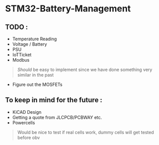 # STM32-Battery-Management 

## TODO :

- Temperature Reading
- Voltage / Battery
- PSU
- IoTTicket
- Modbus
 > _Should_ be easy to implement since we have done something very similar in the past
- Figure out the MOSFETs
    
## To keep in mind for the future : 

- KiCAD Design
- Getting a quote from JLCPCB/PCBWAY etc.
- Powercells
 > Would be nice to test if real cells work, dummy cells will get tested before obv
